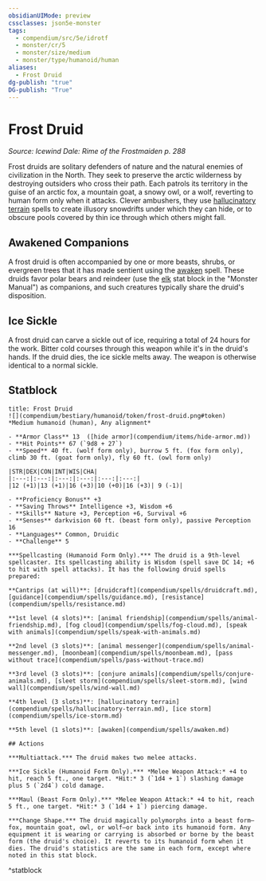 ```yaml
---
obsidianUIMode: preview
cssclasses: json5e-monster
tags:
  - compendium/src/5e/idrotf
  - monster/cr/5
  - monster/size/medium
  - monster/type/humanoid/human
aliases:
  - Frost Druid
dg-publish: "true"
DG-publish: "True"
---
```

# Frost Druid
*Source: Icewind Dale: Rime of the Frostmaiden p. 288*  

Frost druids are solitary defenders of nature and the natural enemies of civilization in the North. They seek to preserve the arctic wilderness by destroying outsiders who cross their path. Each patrols its territory in the guise of an arctic fox, a mountain goat, a snowy owl, or a wolf, reverting to human form only when it attacks. Clever ambushers, they use [hallucinatory terrain](compendium/spells/hallucinatory-terrain.md) spells to create illusory snowdrifts under which they can hide, or to obscure pools covered by thin ice through which others might fall.

## Awakened Companions

A frost druid is often accompanied by one or more beasts, shrubs, or evergreen trees that it has made sentient using the [awaken](compendium/spells/awaken.md) spell. These druids favor polar bears and reindeer (use the [elk](compendium/bestiary/beast/elk.md) stat block in the "Monster Manual") as companions, and such creatures typically share the druid's disposition.

## Ice Sickle

A frost druid can carve a sickle out of ice, requiring a total of 24 hours for the work. Bitter cold courses through this weapon while it's in the druid's hands. If the druid dies, the ice sickle melts away. The weapon is otherwise identical to a normal sickle.

## Statblock

```ad-statblock
title: Frost Druid
![](compendium/bestiary/humanoid/token/frost-druid.png#token)
*Medium humanoid (human), Any alignment*

- **Armor Class** 13  ([hide armor](compendium/items/hide-armor.md))
- **Hit Points** 67 (`9d8 + 27`)
- **Speed** 40 ft. (wolf form only), burrow 5 ft. (fox form only), climb 30 ft. (goat form only), fly 60 ft. (owl form only)

|STR|DEX|CON|INT|WIS|CHA|
|:---:|:---:|:---:|:---:|:---:|:---:|
|12 (+1)|13 (+1)|16 (+3)|10 (+0)|16 (+3)| 9 (-1)|

- **Proficiency Bonus** +3
- **Saving Throws** Intelligence +3, Wisdom +6
- **Skills** Nature +3, Perception +6, Survival +6
- **Senses** darkvision 60 ft. (beast form only), passive Perception 16
- **Languages** Common, Druidic
- **Challenge** 5

***Spellcasting (Humanoid Form Only).*** The druid is a 9th-level spellcaster. Its spellcasting ability is Wisdom (spell save DC 14; +6 to hit with spell attacks). It has the following druid spells prepared:

**Cantrips (at will)**: [druidcraft](compendium/spells/druidcraft.md), [guidance](compendium/spells/guidance.md), [resistance](compendium/spells/resistance.md)

**1st level (4 slots)**: [animal friendship](compendium/spells/animal-friendship.md), [fog cloud](compendium/spells/fog-cloud.md), [speak with animals](compendium/spells/speak-with-animals.md)

**2nd level (3 slots)**: [animal messenger](compendium/spells/animal-messenger.md), [moonbeam](compendium/spells/moonbeam.md), [pass without trace](compendium/spells/pass-without-trace.md)

**3rd level (3 slots)**: [conjure animals](compendium/spells/conjure-animals.md), [sleet storm](compendium/spells/sleet-storm.md), [wind wall](compendium/spells/wind-wall.md)

**4th level (3 slots)**: [hallucinatory terrain](compendium/spells/hallucinatory-terrain.md), [ice storm](compendium/spells/ice-storm.md)

**5th level (1 slots)**: [awaken](compendium/spells/awaken.md)

## Actions

***Multiattack.*** The druid makes two melee attacks.

***Ice Sickle (Humanoid Form Only).*** *Melee Weapon Attack:* +4 to hit, reach 5 ft., one target. *Hit:* 3 (`1d4 + 1`) slashing damage plus 5 (`2d4`) cold damage.

***Maul (Beast Form Only).*** *Melee Weapon Attack:* +4 to hit, reach 5 ft., one target. *Hit:* 3 (`1d4 + 1`) piercing damage.

***Change Shape.*** The druid magically polymorphs into a beast form—fox, mountain goat, owl, or wolf—or back into its humanoid form. Any equipment it is wearing or carrying is absorbed or borne by the beast form (the druid's choice). It reverts to its humanoid form when it dies. The druid's statistics are the same in each form, except where noted in this stat block.
```
^statblock